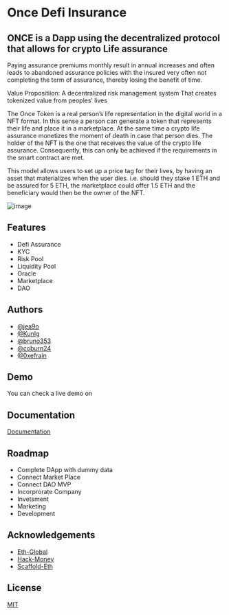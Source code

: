 
#  Once Defi Insurance 



## ONCE is a Dapp using the decentralized protocol that allows for crypto Life assurance 
Paying assurance premiums monthly result in annual increases and often leads to abandoned assurance policies with the insured very often not completing the term of assurance, thereby losing the benefit of time.

Value Propositiion: A decentralized risk management system That creates tokenized value from peoples’ lives

The Once Token is a real person’s life representation in the digital world in a NFT format. In this sense a person can generate a token that represents their life and place it in a marketplace. At the same time a crypto life assurance monetizes the moment of death in case that person dies. The holder of the NFT is the one that receives the value of the crypto life assurance. Consequently, this can only be achieved if the requirements in the smart contract are met.

This model allows users to set up a price tag for their lives, by having an asset that materializes when the user dies. i.e. should they stake 1 ETH and be assured for 5 ETH, the marketplace could offer 1.5 ETH and the beneficiary would then be the owner of the NFT.
 
![image](https://user-images.githubusercontent.com/97870886/168477861-98d9632c-a163-4455-8c6c-956273aaa0f0.png)



## Features

- Defi Assurance
- KYC
- Risk Pool
- Liquidity Pool
- Oracle
- Marketplace
- DAO


## Authors

- [@jea9o](https://www.github.com/jea9o)
- [@KunIg](https://www.github.com/KunIg)
- [@bruno353](https://www.github.com/bruno353)
- [@coburn24](https://www.github.com/coburn24)
- [@0xefrain](https://www.github.com/0xefrain)





## Demo
You can check a live demo on


## Documentation

[Documentation](https://app.gitbook.com/s/KXimXbNB5D0Dqp4ZQM5E/)


## Roadmap

- Complete DApp with dummy data
- Connect Market Place
- Connect DAO MVP
- Incorprorate Company
- Invetsment
- Marketing
- Development



## Acknowledgements

 - [Eth-Global](https://ethglobal.com/)
 - [Hack-Money](https://hackathon.money/)
 - [Scaffold-Eth](https://github.com/scaffold-eth/scaffold-eth)


## License

[MIT](https://choosealicense.com/licenses/mit/)


